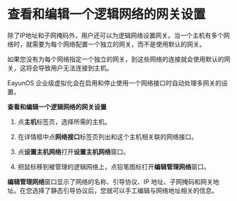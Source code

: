 # 查看和编辑一个逻辑网络的网关设置

除了IP地址和子网掩码外，用户还可以为逻辑网络设置网关。当一个主机有多个网络时，就需要为每个网络配置一个独立的网关，而不是使用默认的网关。

如果您没有为每个网络指定一个独立的网关，到这些网络的连接就会使用默认的网关，这将会导致用户无法连接到主机。

EayunOS 企业级虚拟化会在启用和停止使用一个网络接口时自动处理多网关的设置。

**查看和编辑一个逻辑网络的网关设置**

1. 点**主机**标签页，选择所需的主机。

2. 在详情框中点**网络接口**标签页列出和这个主机相关联的网络接口。

3. 点**设置主机网络**打开**设置主机网络**窗口。

4. 把鼠标移到被管理的逻辑网络上，点铅笔图标打开**编辑管理网络**窗口。

**编辑管理网络**窗口显示了网络的名称、引导协议、IP 地址、子网掩码和网关地址。在您选择了静态引导协议后，您就可以手工编辑与网络地址相关的信息。
